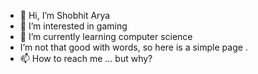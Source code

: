 - 👋 Hi, I’m Shobhit Arya
- 👀 I’m interested in gaming
- 🌱 I’m currently learning computer science
-  I’m not that good with words, so here is a simple page .
- 📫 How to reach me ... but why?

<!---
no-eyed/no-eyed is a ✨ special ✨ repository because its `README.md` (this file) appears on your GitHub profile.
You can click the Preview link to take a look at your changes.
--->
